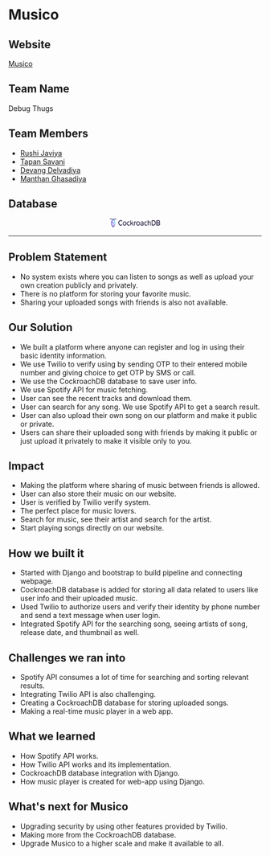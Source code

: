 # Musico

## Website
[Musico](https://muzico.herokuapp.com/)

## Team Name 
Debug Thugs

## Team Members 
* [Rushi Javiya ](https://github.com/Rushijaviya) 
* [Tapan Savani](https://github.com/Stapan17)
* [Devang Delvadiya](https://github.com/DevangDelvadiya)
* [Manthan Ghasadiya](https://github.com/manthanghasadiya)

## Database

<p align="center">
  <img src='https://raw.githubusercontent.com/cockroachdb/cockroach/master/docs/media/cockroach_db.png' width='20%'>
</p>

---

## Problem Statement

* No system exists where you can listen to songs as well as upload your own creation publicly and privately.
* There is no platform for storing your favorite music.
* Sharing your uploaded songs with friends is also not available.

## Our Solution

* We built a platform where anyone can register and log in using their basic identity information. 
* We use Twilio to verify using by sending OTP to their entered mobile number and giving choice to get OTP by SMS or call.
* We use the CockroachDB database to save user info. 
* We use Spotify API for music fetching. 
* User can see the recent tracks and download them.  
* User can search for any song. We use Spotify API to get a search result.
* User can also upload their own song on our platform and make it public or private.  
* Users can share their uploaded song with friends by making it public or just upload it privately to make it visible only to you.

## Impact

* Making the platform where sharing of music between friends is allowed.
* User can also store their music on our website.
* User is verified by Twilio verify system.
* The perfect place for music lovers.
* Search for music, see their artist and search for the artist.
* Start playing songs directly on our website.

## How we built it

* Started with Django and bootstrap to build pipeline and connecting webpage.
* CockroachDB database is added for storing all data related to users like user info and their uploaded music.
* Used Twilio to authorize users and verify their identity by phone number and send a text message when user login.
* Integrated Spotify API for the searching song, seeing artists of song, release date, and thumbnail as well.

## Challenges we ran into

* Spotify API consumes a lot of time for searching and sorting relevant results.
* Integrating Twilio API is also challenging.
* Creating a CockroachDB database for storing uploaded songs.
* Making a real-time music player in a web app.

## What we learned
* How Spotify API works.
* How Twilio API works and its implementation.
* CockroachDB database integration with Django.
* How music player is created for web-app using Django.

## What's next for Musico

* Upgrading security by using other features provided by Twilio.
* Making more from the CockroachDB database.
* Upgrade Musico to a higher scale and make it available to all.
